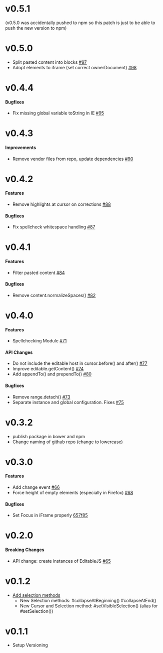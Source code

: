 # v0.5.1

(v0.5.0 was accidentally pushed to npm so this patch is just to be able to push the new version to npm)

# v0.5.0

- Split pasted content into blocks [#97](https://github.com/upfrontIO/editable.js/pull/97)
- Adopt elements to iframe (set correct ownerDocument) [#98](https://github.com/upfrontIO/editable.js/pull/98)


# v0.4.4

#### Bugfixes

- Fix missing global variable toString in IE [#95](https://github.com/upfrontIO/editable.js/pull/95)


# v0.4.3

#### Improvements

- Remove vendor files from repo, update dependencies [#90](https://github.com/upfrontIO/editable.js/pull/90)


# v0.4.2

#### Features

- Remove highlights at cursor on corrections [#88](https://github.com/upfrontIO/editable.js/pull/88)

#### Bugfixes

- Fix spellcheck whitespace handling [#87](https://github.com/upfrontIO/editable.js/pull/87)


# v0.4.1

#### Features

- Filter pasted content [#84](https://github.com/upfrontIO/editable.js/pull/84)

#### Bugfixes

- Remove content.normalizeSpaces() [#82](https://github.com/upfrontIO/editable.js/issues/82)


# v0.4.0

#### Features

- Spellchecking Module [#71](https://github.com/upfrontIO/editable.js/pull/71)

#### API Changes

- Do not include the editable host in cursor.before() and after() [#77](https://github.com/upfrontIO/editable.js/pull/77)
- Improve editable.getContent() [#74](https://github.com/upfrontIO/editable.js/pull/74)
- Add appendTo() and prependTo() [#80](https://github.com/upfrontIO/editable.js/pull/80)

#### Bugfixes

- Remove range.detach() [#73](https://github.com/upfrontIO/editable.js/pull/73)
- Separate instance and global configuration. Fixes [#75](https://github.com/upfrontIO/editable.js/issues/75)


# v0.3.2

- publish package in bower and npm
- Change naming of github repo (change to lowercase)


# v0.3.0

#### Features

- Add change event [#66](https://github.com/upfrontIO/Editable.JS/pull/66)
- Force height of empty elements (especially in Firefox) [#68](https://github.com/upfrontIO/Editable.JS/pull/68)

#### Bugfixes

- Set Focus in iFrame properly [657f85](https://github.com/upfrontIO/Editable.JS/commit/657f85d1c1a0f9d3018548654271616c41480b2b)


# v0.2.0

#### Breaking Changes

- API change: create instances of EditableJS [#65](https://github.com/upfrontIO/Editable.JS/pull/65)


# v0.1.2

- [Add selection methods](https://github.com/upfrontIO/Editable.JS/pull/64)
  - New Selection methods:
    #collapseAtBeginning()
    #collapseAtEnd()
  - New Cursor and Selection method:
    #setVisibleSelection() (alias for #setSelection())

# v0.1.1

- Setup Versioning
